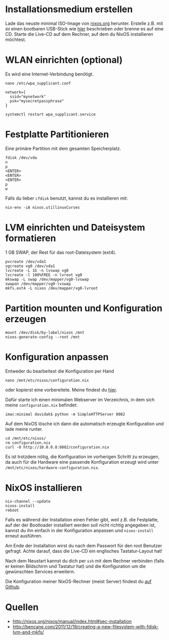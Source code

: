 <!--
.. title: NixOS Installation
.. slug: nixos-installation
.. date: 2016-07-12 22:29:00
.. tags: NixOS,Linux
.. description:
.. type: text
-->

# Installationsmedium erstellen

Lade das neuste minimal ISO-Image von [nixos.org](http://nixos.org/nixos/download.html) herunter. Erstelle z.B. mit `dd` einen bootbaren USB-Stick wie [hier](http://nixos.org/nixos/manual/index.html#sec-booting-from-usb) beschrieben oder brenne es auf eine CD. Starte die Live-CD auf dem Rechner, auf dem du NixOS installieren möchtest.

# WLAN einrichten (optional)

Es wird eine Internet-Verbindung benötigt.

    nano /etc/wpa_supplicant.conf

    network={
      ssid="mynetwork"
      psk="mysecretpassphrase"
    }

    systemctl restart wpa_supplicant.service

# Festplatte Partitionieren

Eine primäre Partition mit dem gesamten Speicherplatz.

    fdisk /dev/vda
    n
    p
    <ENTER>
    <ENTER>
    <ENTER>
    p
    w

Falls du lieber `cfdisk` benutzt, kannst du es installieren mit:

    nix-env -iA nixos.utillinuxCurses

# LVM einrichten und Dateisystem formatieren

1 GB SWAP, der Rest für das root-Dateisystem (ext4).

    pvcreate /dev/vda1
    vgcreate vg0 /dev/vda1
    lvcreate -L 1G -n lvswap vg0
    lvcreate -l 100%FREE -n lvroot vg0
    mkswap -L swap /dev/mapper/vg0-lvswap
    swapon /dev/mapper/vg0-lvswap
    mkfs.ext4 -L nixos /dev/mapper/vg0-lvroot

# Partition mounten und Konfiguration erzeugen

    mount /dev/disk/by-label/nixos /mnt
    nixos-generate-config --root /mnt

# Konfiguration anpassen

Entweder du bearbeitest die Konfiguration per Hand

    nano /mnt/etc/nixos/configuration.nix

oder kopierst eine vorbereitete. Meine findest du [hier](https://github.com/davidak/nixos-config/blob/master/minimal/configuration.nix).

Dafür starte ich einen minimalen Webserver im Verzeichnis, in dem sich meine `configuration.nix` befindet:

    imac:minimal davidak$ python -m SimpleHTTPServer 8082

Auf dem NixOS lösche ich dann die automatisch erzeugte Konfiguration und lade meine runter.

    cd /mnt/etc/nixos/
    rm configuration.nix
    curl -O http://10.0.0.8:8082/configuration.nix

Es ist trotzdem nötig, die Konfiguration im vorherigen Schritt zu erzeugen, da auch für die Hardware eine passende Konfiguration erzeugt wird unter `/mnt/etc/nixos/hardware-configuration.nix`.

# NixOS installieren

    nix-channel --update
    nixos-install
    reboot

Falls es während der Installation einen Fehler gibt, weil z.B. die Festplatte, auf der der Bootloader installiert werden soll nicht richtig angegeben ist, kannst du ihn einfach in der Konfiguration anpassen und `nixos-install` erneut ausführen.

Am Ende der Installation wirst du nach dem Passwort für den root Benutzer gefragt. Achte darauf, dass die Live-CD ein englisches Tastatur-Layout hat!

Nach dem Neustart kannst du dich per `ssh` mit dem Rechner verbinden (falls er keinen Bildschirm und Tastatur hat) und die Konfiguration um die gewünschten Services erweitern.

Die Konfiguration meiner NixOS-Rechner (meist Server) findest du [auf Github](https://github.com/davidak/nixos-config).

# Quellen

- <http://nixos.org/nixos/manual/index.html#sec-installation>
- <http://bencane.com/2011/12/19/creating-a-new-filesystem-with-fdisk-lvm-and-mkfs/>
